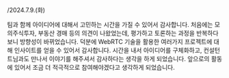 /2024.7.9.(화)

팀과 함께 아이디어에 대해서 고민하는 시간을 가질 수 있어서 감사합니다. 처음에는 모의주식투자, 부동산 경매 등의 의견이 나왔었는데, 평가하고 토론하는 과정을 반복하다보니 방향성이 바뀌었습니다. 덕분에 WebRTC 기술을 활용한 여러가지 프로젝트에 대해 인사이트를 얻을 수 있어서 감사합니다. 시간을 내서 아이디어를 구체화하고, 컨설턴트님과도 만나서 이야기를 해주셔서 감사하다는 생각을 하게 되었습니다. 앞으로의 활동에 있어서 조금 더 적극적으로 참여해야겠다고 생각하게 되었습니다. 
